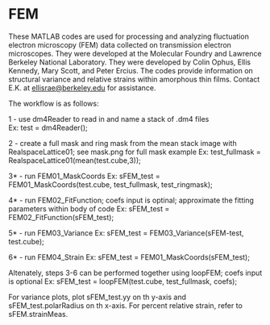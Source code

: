 # FEM

These MATLAB codes are used for processing and analyzing fluctuation electron microscopy (FEM) data collected on transmission electron microscopes. They were developed at the Molecular Foundry and Lawrence Berkeley National Laboratory. They were developed by Colin Ophus, Ellis Kennedy, Mary Scott, and Peter Ercius. The codes provide information on structural variance and relative strains within amorphous thin films. Contact E.K. at ellisrae@berkeley.edu for assistance.

The workflow is as follows:

1 - use dm4Reader to read in and name a stack of .dm4 files <br/>
  Ex: test = dm4Reader();

2 - create a full mask and ring mask from the mean stack image with RealspaceLattice01; see mask.png for full mask example
  Ex: test_fullmask = RealspaceLattice01(mean(test.cube,3));
  
3* - run FEM01_MaskCoords
  Ex: sFEM_test = FEM01_MaskCoords(test.cube, test_fullmask, test_ringmask);

4* - run FEM02_FitFunction; coefs input is optinal; approximate the fitting parameters within body of code
  Ex: sFEM_test = FEM02_FitFunction(sFEM_test);
  
5* - run FEM03_Variance
  Ex: sFEM_test = FEM03_Variance(sFEM-test, test.cube);
  
6* - run FEM04_Strain
  Ex: sFEM_test = FEM01_MaskCoords(sFEM_test);
  
Altenately, steps 3-6 can be performed together using loopFEM; coefs input is optional
  Ex: sFEM_test = loopFEM(test.cube, test_fullmask, coefs);
  
For variance plots, plot sFEM_test.yy on th y-axis and sFEM_test.polarRadius on th x-axis.
For percent relative strain, refer to sFEM.strainMeas.
